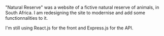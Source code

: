 "Natural Reserve" was a website of a fictive natural reserve of animals, in South Africa.
I am redesigning the site to modernise and add some functionnalities to it.

I'm still using React.js for the front and Express.js for the API. 
